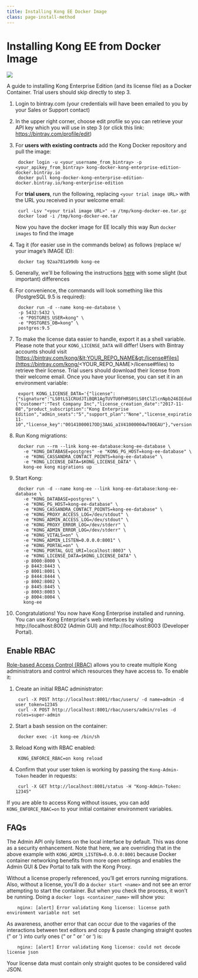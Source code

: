 ```yaml
---
title: Installing Kong EE Docker Image
class: page-install-method
---
```


# Installing Kong EE from Docker Image

<img src="/assets/images/distributions/docker.svg"/>

A guide to installing Kong Enterprise Edition (and its license file) as a Docker Container. Trial users should skip directly to step 3.

1. Login to bintray.com (your credentials will have been emailed to you by your Sales or Support contact)

2. In the upper right corner, choose edit profile so you can retrieve your API key which you will use in step 3 (or click this link: https://bintray.com/profile/edit)

3. For **users with existing contracts** add the Kong Docker repository and pull the image:

        docker login -u <your_username_from_bintray> -p <your_apikey_from_bintray> kong-docker-kong-enterprise-edition-docker.bintray.io
        docker pull kong-docker-kong-enterprise-edition-docker.bintray.io/kong-enterprise-edition

    For **trial users**, run the following, replacing `<your trial image URL>` with the URL you received in your welcome email:

        curl -Lsv "<your trial image URL>" -o /tmp/kong-docker-ee.tar.gz
        docker load -i /tmp/kong-docker-ee.tar


    Now you have the docker image for EE locally this way
    Run `docker images` to find the image

4. Tag it (for easier use in the commands below) as follows (replace w/ your image’s IMAGE ID):
        
        docker tag 92aa781a99db kong-ee

5. Generally, we'll be following the instructions [here](/install/docker/) with some slight (but important) differences

6. For convenience, the commands will look something like this (PostgreSQL 9.5 is required):

        docker run -d --name kong-ee-database \
        -p 5432:5432 \
        -e "POSTGRES_USER=kong" \
        -e "POSTGRES_DB=kong" \
        postgres:9.5

7. To make the license data easier to handle, export it as a shell variable. Please note that your `KONG_LICENSE_DATA` will differ! Users with Bintray accounts should visit [https://bintray.com/kong/&lt;YOUR_REPO_NAME&gt;/license#files](https://bintray.com/kong/<YOUR_REPO_NAME>/license#files) to retrieve their license. Trial users should download their license from their welcome email. Once you have your license, you can set it in an environment variable:

        export KONG_LICENSE_DATA='{"license":{"signature":"LS0tLS1CRUdJTiBQR1AgTUVTU0FHRS0tLS0tClZlcnNpb246IEdudVBHIHYyCgpvd0did012TXdDSFdzMTVuUWw3dHhLK01wOTJTR0tLWVc3UU16WTBTVTVNc2toSVREWk1OTFEzVExJek1MY3dTCjA0ek1UVk1OREEwc2pRM04wOHpNalZKVHpOTE1EWk9TVTFLTXpRMVRVNHpTRXMzTjA0d056VXdUTytKWUdNUTQKR05oWW1VQ21NWEJ4Q3NDc3lMQmorTVBmOFhyWmZkNkNqVnJidmkyLzZ6THhzcitBclZtcFZWdnN1K1NiKzFhbgozcjNCeUxCZzdZOVdFL2FYQXJ0NG5lcmVpa2tZS1ozMlNlbGQvMm5iYkRzcmdlWFQzek1BQUE9PQo9b1VnSgotLS0tLUVORCBQR1AgTUVTU0FHRS0tLS0tCg=","payload":{"customer":"Test Company Inc","license_creation_date":"2017-11-08","product_subscription":"Kong Enterprise Edition","admin_seats":"5","support_plan":"None","license_expiration_date":"2017-11-10","license_key":"00141000017ODj3AAG_a1V41000004wT0OEAU"},"version":1}}'

8. Run Kong migrations:

        docker run --rm --link kong-ee-database:kong-ee-database \
          -e "KONG_DATABASE=postgres" -e "KONG_PG_HOST=kong-ee-database" \
          -e "KONG_CASSANDRA_CONTACT_POINTS=kong-ee-database" \
          -e "KONG_LICENSE_DATA=$KONG_LICENSE_DATA" \
          kong-ee kong migrations up

9. Start Kong:

        docker run -d --name kong-ee --link kong-ee-database:kong-ee-database \
          -e "KONG_DATABASE=postgres" \
          -e "KONG_PG_HOST=kong-ee-database" \
          -e "KONG_CASSANDRA_CONTACT_POINTS=kong-ee-database" \
          -e "KONG_PROXY_ACCESS_LOG=/dev/stdout" \
          -e "KONG_ADMIN_ACCESS_LOG=/dev/stdout" \
          -e "KONG_PROXY_ERROR_LOG=/dev/stderr" \
          -e "KONG_ADMIN_ERROR_LOG=/dev/stderr" \
          -e "KONG_VITALS=on" \
          -e "KONG_ADMIN_LISTEN=0.0.0.0:8001" \
          -e "KONG_PORTAL=on" \
          -e "KONG_PORTAL_GUI_URI=localhost:8003" \
          -e "KONG_LICENSE_DATA=$KONG_LICENSE_DATA" \
          -p 8000:8000 \
          -p 8443:8443 \
          -p 8001:8001 \
          -p 8444:8444 \
          -p 8002:8002 \
          -p 8445:8445 \
          -p 8003:8003 \
          -p 8004:8004 \
          kong-ee

10. Congratulations! You now have Kong Enterprise installed and running. You can use Kong Enterprise's web interfaces by visiting http://localhost:8002 (Admin GUI) and http://localhost:8003 (Developer Portal).

## Enable RBAC

[Role-based Access Control (RBAC)](https://getkong.org/docs/enterprise/latest/setting-up-admin-api-rbac/) allows you to create multiple Kong administrators and control which resources they have access to. To enable it:

1. Create an initial RBAC administrator:
        
        curl -X POST http://localhost:8001/rbac/users/ -d name=admin -d user_token=12345
        curl -X POST http://localhost:8001/rbac/users/admin/roles -d roles=super-admin

2. Start a bash session on the container:
        
        docker exec -it kong-ee /bin/sh

3. Reload Kong with RBAC enabled:
        
        KONG_ENFORCE_RBAC=on kong reload

4. Confirm that your user token is working by passing the `Kong-Admin-Token` header in requests:
        
        curl -X GET http://localhost:8001/status -H "Kong-Admin-Token: 12345"

If you are able to access Kong without issues, you can add `KONG_ENFORCE_RBAC=on` to your initial container environment variables.

## FAQs

The Admin API only listens on the local interface by default. This was done as a security enhancement. Note that here, we are overriding that in the above example with `KONG_ADMIN_LISTEN=0.0.0.0:8001` because Docker container networking benefits from more open settings and enables the Admin GUI & Dev Portal to talk with the Kong Proxy.

Without a license properly referenced, you’ll get errors running migrations. Also, without a license, you'll do a `docker start <name>` and not see an error attempting to start the container. But when you check the process, it won’t be running. Doing a `docker logs <container_name>` will show you:

        nginx: [alert] Error validating Kong license: license path environment variable not set

As awareness, another error that can occur due to the vagaries of the interactions between text editors and copy & paste changing straight quotes (" or ') into curly ones (“ or ” or ’ or ‘) is:

        nginx: [alert] Error validating Kong license: could not decode license json

Your license data must contain only straight quotes to be considered valid JSON.
